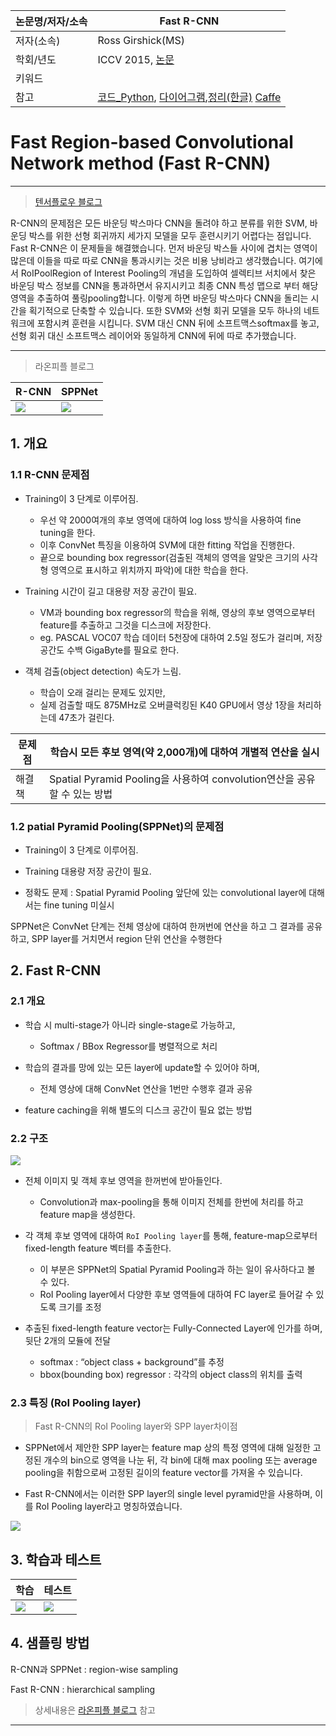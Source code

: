 |논문명/저자/소속|Fast R-CNN|
|-|-|
|저자(소속)|Ross Girshick(MS)|
|학회/년도|ICCV 2015, [논문](https://arxiv.org/abs/1504.08083)|
|키워드||
|참고|[코드_Python](https://github.com/rbgirshick/fast-rcnn), [다이어그램](https://drive.google.com/file/d/0B6Ry8c3OoOuqaWI3NGh2RERILVk/view?usp=sharing),[정리(한글)](http://judelee19.github.io/machine_learning/fast_rcnn/) [Caffe](http://tutorial.caffe.berkeleyvision.org/caffe-cvpr15-detection.pdf)|

# Fast Region-based Convolutional Network method (Fast R-CNN)

--- 
> [텐서플로우 블로그](https://tensorflow.blog/2017/06/05/from-r-cnn-to-mask-r-cnn/)

R-CNN의 문제점은 모든 바운딩 박스마다 CNN을 돌려야 하고 분류를 위한 SVM, 바운딩 박스를 위한 선형 회귀까지 세가지 모델을 모두 훈련시키기 어렵다는 점입니다. Fast R-CNN은 이 문제들을 해결했습니다. 먼저 바운딩 박스들 사이에 겹치는 영역이 많은데 이들을 따로 따로 CNN을 통과시키는 것은 비용 낭비라고 생각했습니다. 여기에서 RoIPoolRegion of Interest Pooling의 개념을 도입하여 셀렉티브 서치에서 찾은 바운딩 박스 정보를 CNN을 통과하면서 유지시키고 최종 CNN 특성 맵으로 부터 해당 영역을 추출하여 풀링pooling합니다. 이렇게 하면 바운딩 박스마다 CNN을 돌리는 시간을 획기적으로 단축할 수 있습니다. 또한 SVM와 선형 회귀 모델을 모두 하나의 네트워크에 포함시켜 훈련을 시킵니다. SVM 대신 CNN 뒤에 소프트맥스softmax를 놓고, 선형 회귀 대신 소프트맥스 레이어와 동일하게 CNN에 뒤에 따로 추가했습니다.

---
> 라온피플 블로그 

|R-CNN|SPPNet|
|-|-|
|![](http://i.imgur.com/IASEVnA.png)|![](http://i.imgur.com/7FvA0FA.png)|

## 1. 개요 

### 1.1 R-CNN 문제점

- Training이 3 단계로 이루어짐.
  - 우선 약 2000여개의 후보 영역에 대하여 log loss 방식을 사용하여 fine tuning을 한다. 
  - 이후 ConvNet 특징을 이용하여 SVM에 대한 fitting 작업을 진행한다. 
  - 끝으로 bounding box regressor(검출된 객체의 영역을 알맞은 크기의 사각형 영역으로 표시하고 위치까지 파악)에 대한 학습을 한다.

- Training 시간이 길고 대용량 저장 공간이 필요.
  - VM과 bounding box regressor의 학습을 위해, 영상의 후보 영역으로부터 feature를 추출하고 그것을 디스크에 저장한다. 
  - eg. PASCAL VOC07 학습 데이터 5천장에 대하여 2.5일 정도가 걸리며, 저장 공간도 수백 GigaByte를 필요로 한다.



- 객체 검출(object detection) 속도가 느림.

  - 학습이 오래 걸리는 문제도 있지만, 
  - 실제 검출할 때도 875MHz로 오버클럭킹된 K40 GPU에서 영상 1장을 처리하는데 47초가 걸린다.

|문제점|학습시 모든 후보 영역(약 2,000개)에 대하여 개별적 연산을 실시 |
|-|-|
|해결책|Spatial Pyramid Pooling을 사용하여 convolution연산을 공유할 수 있는 방법|

### 1.2 patial Pyramid Pooling(SPPNet)의 문제점 

- Training이 3 단계로 이루어짐.

- Training 대용량 저장 공간이 필요.

- 정확도 문제 : Spatial Pyramid Pooling 앞단에 있는 convolutional layer에 대해서는 fine tuning 미실시

SPPNet은 ConvNet 단계는 전체 영상에 대하여 한꺼번에 연산을 하고 그 결과를 공유하고, SPP layer를 거치면서 region 단위 연산을 수행한다

## 2. Fast R-CNN

### 2.1 개요 

- 학습 시 multi-stage가 아니라 single-stage로 가능하고, 
  - Softmax / BBox Regressor를 병렬적으로 처리 

- 학습의 결과를 망에 있는 모든 layer에 update할 수 있어야 하며, 
  - 전체 영상에 대해 ConvNet 연산을 1번만 수행후 결과 공유 


- feature caching을 위해 별도의 디스크 공간이 필요 없는 방법

### 2.2 구조 

![](http://i.imgur.com/QSbwE7W.png)

- 전체 이미지 및 객체 후보 영역을 한꺼번에 받아들인다. 
  - Convolution과 max-pooling을 통해 이미지 전체를 한번에 처리를 하고 feature map을 생성한다.

- 각 객체 후보 영역에 대하여 `RoI Pooling layer`를 통해, feature-map으로부터 fixed-length feature 벡터를 추출한다.
  - 이 부분은 SPPNet의 Spatial Pyramid Pooling과 하는 일이 유사하다고 볼 수 있다.
  - RoI Pooling layer에서 다양한 후보 영역들에 대하여 FC layer로 들어갈 수 있도록 크기를 조정

- 추출된 fixed-length feature vector는 Fully-Connected Layer에 인가를 하며, 뒷단 2개의 모듈에 전달 
  - softmax : “object class + background”를 추정
  - bbox(bounding box) regressor : 각각의 object class의 위치를 출력
  
### 2.3 특징 (RoI Pooling layer)
> Fast R-CNN의 RoI Pooling layer와 SPP layer차이점 

- SPPNet에서 제안한 SPP layer는 feature map 상의 특정 영역에 대해 일정한 고정된 개수의 bin으로 영역을 나눈 뒤, 각 bin에 대해 max pooling 또는 average pooling을 취함으로써 고정된 길이의 feature vector를 가져올 수 있습니다. 

- Fast R-CNN에서는 이러한 SPP layer의 single level pyramid만을 사용하며, 이를 RoI Pooling layer라고 명칭하였습니다.

![](http://i.imgur.com/idoUX2g.png)


## 3. 학습과 테스트 

|학습|테스트|
|-|-|
|![](http://i.imgur.com/dGLAPVd.png)|![](http://i.imgur.com/FF7ais8.png)|

## 4. 샘플링 방법 
R-CNN과 SPPNet : region-wise sampling

Fast R-CNN : hierarchical sampling

> 상세내용은 [라온피플 블로그](http://laonple.blog.me/220752877630) 참고



---
